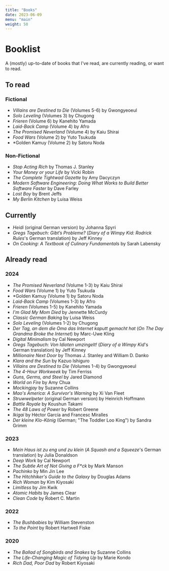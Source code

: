 ```yaml
---
title: "Books"
date: 2023-06-09
menu: "main"
weight: 50
---
```


# Booklist

A (mostly) up-to-date of books that I've read, are currently reading, or want to read.

## To read

### Fictional
* *Villains are Destined to Die* (Volumes 5-6) by Gwongyeoeul
* *Solo Leveling* (Volumes 3) by Chugong
* *Frieren* (Volume 6) by Kanehito Yamada
* *Laid-Back Camp* (Volume 4) by Afro
* *The Promised Neverland* (Volume 4) by Kaiu Shirai
* *Food Wars* (Volume 2) by Yuto Tsukuda
* *Golden Kamuy (Volume 2) by Satoru Noda

### Non-Fictional
* *Stop Acting Rich* by Thomas J. Stanley
* *Your Money or your Life* by Vicki Robin
* *The Complete Tightwad Gazette* by Amy Dacyczyn
* *Modern Software Engineering: Doing What Works to Build Better Software Faster* by Dave Farley
* *Lost Boy* by Brent Jeffs
* *My Berlin Kitchen* by Luisa Weiss

## Currently 
* *Heidi* (original German version) by Johanna Spyri
* *Gregs Tagebuch: Gibt’s Probleme?* (*Diary of a Wimpy Kid: Rodrick Rules*'s German translation) by Jeff Kinney
* *On Cooking: A Textbook of Culinary Fundamentals* by Sarah Labensky

## Already read

### 2024
* *The Promised Neverland* (Volume 1-3) by Kaiu Shirai
* *Food Wars* (Volume 1) by Yuto Tsukuda
* *Golden Kamuy (Volume 1) by Satoru Noda
* *Laid-Back Camp* (Volumes 1-3) by Afro
* *Frieren* (Volumes 1-5) by Kanehito Yamada
* *I'm Glad My Mom Died* by Jennette McCurdy
* *Classic German Baking* by Luisa Weiss
* *Solo Leveling* (Volumes 1-2) by Chugong
* *Der Tag, an dem die Oma das Internet kaputt gemacht hat* (*On The Day Grandma Broke the Internet*) by Marc-Uwe Kling
* *Digital Minimalism* by Cal Newport
* *Gregs Tagebuch: Von Idioten umzingelt!* (*Diary of a Wimpy Kid*'s German translation) by Jeff Kinney
* *Millionaire Next Door* by Thomas J. Stanley and William D. Danko
* *Klara and the Sun* by Kazuo Ishiguro
* *Villains are Destined to Die* (Volumes 1-4) by Gwongyeoeul
* *The 4-Hour Workweek* by Tim Ferriss
* *Guns, Germs, and Steel* by Jared Diamond
* *World on Fire* by Amy Chua
* *Mockingjay* by Suzanne Collins
* *Mao's America: A Survivor's Warning* by Xi Van Fleet
* *Struwwelpeter* (original German version) by Heinrich Hoffmann
* *Battle Royale* by Koushun Takami
* *The 48 Laws of Power* by Robert Greene
* *Ikigai* by Héctor García and Francesc Miralles
* *Der kleine Klo-König* (German; "The Toddler Loo King") by Sandra Grimm

### 2023
* *Mein Haus ist zu eng und zu klein* (*A Squash and a Squeeze*'s German translation) by Julia Donaldson 
* *Deep Work* by Cal Newport
* *The Subtle Art of Not Giving a F\*ck* by Mark Manson
* *Pachinko* by Min Jin Lee
* *The Hitchhiker's Guide to the Galaxy* by Douglas Adams
* *Rich Woman* by Kim Kiyosaki
* *Limitless* by Jim Kwik
* *Atomic Habits* by James Clear
* *Clean Code* by Robert C. Martin

### 2022
* *The Bushbabies* by William Stevenston 
* *To the Point* by Robert Hartwell Fiske

### 2020  
* *The Ballad of Songbirds and Snakes* by Suzanne Collins
* *The Life-Changing Magic of Tidying Up* by Marie Kondo
* *Rich Dad, Poor Dad* by Robert Kiyosaki